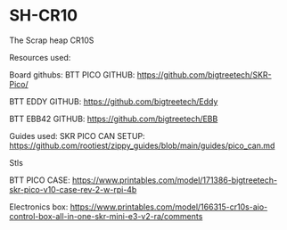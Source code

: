 # SH-CR10
The Scrap heap CR10S

Resources used:

  Board githubs:
  BTT PICO GITHUB: 
  https://github.com/bigtreetech/SKR-Pico/
  
  BTT EDDY GITHUB: 
  https://github.com/bigtreetech/Eddy
  
  BTT EBB42 GITHUB: 
  https://github.com/bigtreetech/EBB
  
  Guides used:
  SKR PICO CAN SETUP: 
  https://github.com/rootiest/zippy_guides/blob/main/guides/pico_can.md

Stls

BTT PICO CASE:
https://www.printables.com/model/171386-bigtreetech-skr-pico-v10-case-rev-2-w-rpi-4b

Electronics box:
https://www.printables.com/model/166315-cr10s-aio-control-box-all-in-one-skr-mini-e3-v2-ra/comments